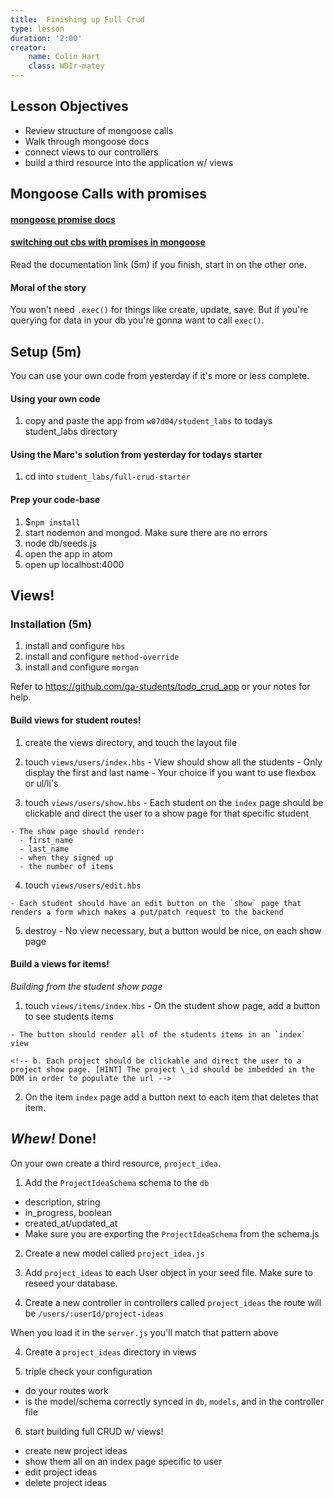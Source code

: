 ```yaml
---
title:  Finishing up Full Crud
type: lesson
duration: '2:00'
creator:
    name: Colin Hart
    class: WDIr-matey
---
```


## Lesson Objectives

  - Review structure of mongoose calls
  - Walk through mongoose docs
  - connect views to our controllers
  - build a third resource into the application w/ views


## Mongoose Calls with promises
#### [mongoose promise docs](http://mongoosejs.com/docs/promises.html)
#### [switching out cbs with promises in mongoose](http://eddywashere.com/blog/switching-out-callbacks-with-promises-in-mongoose/)

Read the documentation link (5m) if you finish, start in on the other one.

#### Moral of the story

You won't need `.exec()` for things like create, update, save. But if you're querying for data in your db you're gonna want to call `exec()`.


## Setup (5m)

You can use your own code from yesterday if it's more or less complete.

#### Using your own code

  1. copy and paste the app from `w07d04/student_labs` to todays student_labs directory

#### Using the Marc's solution from yesterday for todays starter

  1. cd into `student_labs/full-crud-starter`

#### Prep your code-base

  1. $`npm install`
  2. start nodemon and mongod. Make sure there are no errors
  3. node db/seeds.js
  4. open the app in atom
  5. open up localhost:4000


## Views!
### Installation (5m)

  1. install and configure `hbs`
  2. install and configure `method-override`
  3. install and configure `morgan`

  Refer to https://github.com/ga-students/todo_crud_app or your notes for help.

#### Build views for student routes!

  1. create the views directory, and touch the layout file

  2. touch `views/users/index.hbs`
    - View should show all the students
    - Only display the first and last name
    - Your choice if you want to use flexbox or ul/li's

  3. touch `views/users/show.hbs`
    - Each student on the `index` page should be clickable and direct the user to a show page for that specific student

    - The show page should render:
      - first_name
      - last_name
      - when they signed up
      - the number of items

  4. touch `views/users/edit.hbs`

    - Each student should have an edit button on the `show` page that renders a form which makes a put/patch request to the backend

  5. destroy
    - No view necessary, but a button would be nice, on each show page

#### Build a views for items!
*Building from the student show page*

  1. touch `views/items/index.hbs`
    - On the student show page, add a button to see students items

    - The button should render all of the students items in an `index` view

    <!-- b. Each project should be clickable and direct the user to a project show page. [HINT] The project \_id should be imbedded in the DOM in order to populate the url -->

  2. On the item `index` page add a button next to each item that deletes that item.

## _Whew!_ Done!

On your own create a third resource, `project_idea`.

1. Add the `ProjectIdeaSchema` schema to the `db`
  - description, string
  - in_progress, boolean
  - created_at/updated_at
  - Make sure you are exporting the `ProjectIdeaSchema` from the schema.js
2. Create a new model called `project_idea.js`
3. Add `project_ideas` to each User object in your seed file.  Make sure to reseed your database.

3. Create a new controller in controllers called `project_ideas` the route will be `/users/:userId/project-ideas`

When you load it in the `server.js` you'll match that pattern above

4. Create a `project_ideas` directory in views

5. triple check your configuration
  - do your routes work<br>
  - is the model/schema correctly synced in `db`, `models`, and in the controller file

6. start building full CRUD w/ views!
  - create new project ideas<br>
  - show them all on an index page specific to user<br>
  - edit project ideas<br>
  - delete project ideas<br>
